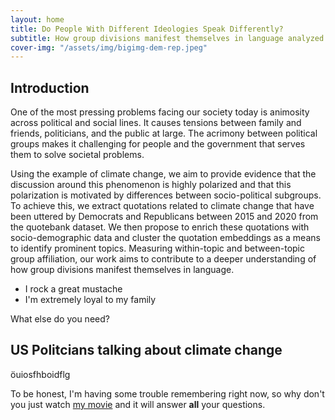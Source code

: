 ```yaml
---
layout: home
title: Do People With Different Ideologies Speak Differently?
subtitle: How group divisions manifest themselves in language analyzed using the example of climate change
cover-img: "/assets/img/bigimg-dem-rep.jpeg"
---
```


## Introduction <a name="introduction"></a>

One of the most pressing problems facing our society today is animosity across political and social lines. It causes tensions between family and friends, politicians, and the public at large. The acrimony between political groups makes it challenging for people and the government that serves them to solve societal problems.


Using the example of climate change, we aim to provide evidence that the discussion around this phenomenon is highly polarized and that this polarization is motivated by differences between socio-political subgroups. To achieve this, we extract quotations related to climate change that have been uttered by Democrats and Republicans between 2015 and 2020 from the quotebank dataset. We then propose to enrich these quotations with socio-demographic data and cluster the quotation embeddings as a means to identify prominent topics. Measuring within-topic and between-topic group affiliation, our work aims to contribute to a deeper understanding of how group divisions manifest themselves in language.

- I rock a great mustache
- I'm extremely loyal to my family

What else do you need?

## US Politcians talking about climate change <a name="climatechangeinuspolitics"></a>

öuiosfhboidflg

To be honest, I'm having some trouble remembering right now, so why don't you just watch [my movie](https://en.wikipedia.org/wiki/The_Princess_Bride_%28film%29) and it will answer **all** your questions.
